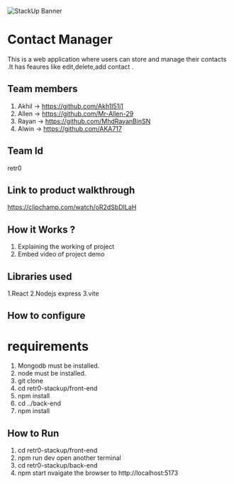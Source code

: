 ![StackUp Banner]([https://tinkerhub.frappe.cloud/files/stackup%20banner.jpeg])
# Contact Manager
This is a web application where users can store and manage their contacts .It has feaures like edit,delete,add  contact .
## Team members
1. Akhil -> https://github.com/Akh1l51j1
2. Allen -> https://github.com/Mr-Allen-29
3. Rayan -> https://github.com/MhdRayanBinSN
4. Alwin -> https://github.com/AKA717
## Team Id
retr0
## Link to product walkthrough
https://clipchamp.com/watch/oR2dSbDILaH
## How it Works ?
1. Explaining the working of project
2. Embed video of project demo
## Libraries used
1.React
2.Nodejs express
3.vite
## How to configure
requirements
============
1. Mongodb must be installed.
2. node must be installed.
3. git clone <repo link>
4. cd retr0-stackup/front-end
5. npm install
6. cd ../back-end
7. npm install
## How to Run
1. cd retr0-stackup/front-end
2. npm run dev
   open another terminal
3. cd retr0-stackup/back-end
4. npm start
    nvaigate the browser to http://localhost:5173
